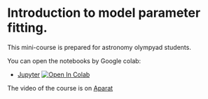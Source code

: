 # Introduction to model parameter fitting. 

This mini-course is prepared for astronomy olympyad students. 

You can open the notebooks by Google colab:


- [Jupyter](https://github.com/vafaei-ar/Olympiad-Astro-2019/blob/master/best_fit.ipynb) 
[![Open In Colab](https://colab.research.google.com/assets/colab-badge.svg)](https://colab.research.google.com/github/vafaei-ar/Olympiad-Astro-2019/blob/master/best_fit.ipynb)

The video of the course is on [Aparat](...)
